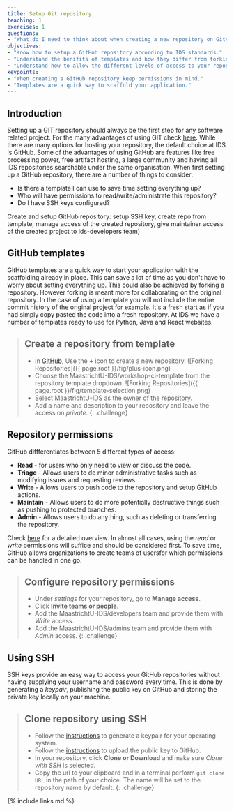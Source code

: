 ```yaml
---
title: Setup Git repository
teaching: 1
exercises: 1
questions:
- "What do I need to think about when creating a new repository on GitHub?"
objectives:
- "Know how to setup a GitHub repository according to IDS standards."
- "Understand the benifits of templates and how they differ from forking/cloning."
- "Understand how to allow the different levels of access to your repository."
keypoints:
- "When creating a GitHub repository keep permissions in mind."
- "Templates are a quick way to scaffold your application."
---
```

## Introduction
Setting up a GIT repository should always be the first step for any software related project. For the many advantages of using GIT check [here](https://guides.github.com/introduction/git-handbook/). While there are many options for hosting your repository, the default choice at IDS is GitHub. Some of the advantages of using GitHub are features like free processing power, free artifact hosting, a large community and having all IDS repositories searchable under the same organisation. 
When first setting up a GitHub repository, there are a number of things to consider:
- Is there a template I can use to save time setting everything up?
- Who will have permissions to read/write/administrate this repository?
- Do I have SSH keys configured?

Create and setup GitHub repository: setup SSH key, create repo from template, manage access of the created repository, give maintainer access of the created project to ids-developers team)

## GitHub templates

GitHub templates are a quick way to start your application with the scaffolding already in place. This can save a lot of time as you don't have to worry about setting everything up. This could also be achieved by forking a repository. However forking is meant more for collaborating on the original repository. In the case of using a template you will not include the entire commit history of the original project for example. It's a fresh start as if you had simply copy pasted the code into a fresh repository. At IDS we have a number of templates ready to use for Python, Java and React websites.

> ## Create a repository from template
>
> * In [GitHub](https://GitHub.com), Use the **+** icon to create a new repository. 
> ![Forking Repositories]({{ page.root }}/fig/plus-icon.png)
> * Choose the MaastrichtU-IDS/workshop-ci-template from the repository template dropdown.
> ![Forking Repositories]({{ page.root }}/fig/template-selection.png)
> * Select MaastrichtU-IDS as the owner of the repository.
> * Add a name and description to your repository and leave the access on *private*. 
{: .challenge}

## Repository permissions

GitHub diffferentiates between 5 different types of access:
- **Read** - for users who only need to view or discuss the code.
- **Triage** - Allows users to do minor administrative tasks such as modifying issues and requesting reviews.
- **Write** - Allows users to push code to the repository and setup GitHub actions.
- **Maintain** - Allows users to do more potentially destructive things such as pushing to protected branches. 
- **Admin** - Allows users to do anything, such as deleting or transferring the repository.

Check [here](https://help.github.com/en/github/setting-up-and-managing-organizations-and-teams/repository-permission-levels-for-an-organization) for a detailed overview. In almost all cases, using the *read* or *write* permissions will suffice and should be considered first. To save time, GitHub allows organizations to create teams of usersfor which permissions can be handled in one go. 

> ## Configure repository permissions
> *   Under *settings* for your repository, go to **Manage access**.
> *   Click **Invite teams or people**.
> *   Add the MaastrichtU-IDS/developers team and provide them with *Write* access.
> *   Add the MaastrichtU-IDS/admins team and provide them with *Admin* access.
{: .challenge}

## Using SSH

SSH keys provide an easy way to access your GitHub repositories without having supplying your username and password every time. This is done by generating a *keypair*, publishing the public key on GitHub and storing the private key locally on your machine.

> ## Clone repository using SSH
>
> * Follow the [instructions](https://help.github.com/en/github/authenticating-to-github/generating-a-new-ssh-key-and-adding-it-to-the-ssh-agent) to generate a keypair for your operating system.
> * Follow the [instructions](https://help.github.com/en/github/authenticating-to-github/adding-a-new-ssh-key-to-your-github-account) to upload the public key to GitHub.
> * In your repository, click **Clone or Download** and make sure *Clone with SSH* is selected. 
> * Copy the url to your clipboard and in a terminal perform ```git clone URL``` in the path of your choice. The name will be set to the repository name by default.
{: .challenge}

{% include links.md %}